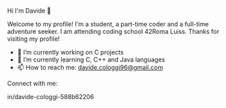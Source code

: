 Hi I'm Davide 👋


Welcome to my profile! I'm a student, a part-time coder and a full-time adventure seeker. I am attending coding school 42Roma Luiss.
Thanks for visiting my profile!

- 🔭 I’m currently working on C projects
- 🌱 I’m currently learning C, C++ and Java languages
- 📫 How to reach me: davide.cologgi96@gmail.com

Connect with me:

in/davide-cologgi-588b62206

